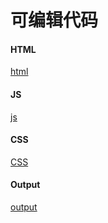 # 可编辑代码

<!-- tabs:start -->
#### **HTML**
[html](index.html ':include :type=code')
#### **JS**
[js](index.js ':include')
#### **CSS**
[CSS](index.css ':include')
#### **Output**
[output](index.html ':include')
<!-- tabs:end -->